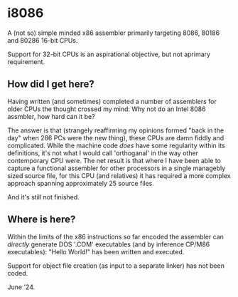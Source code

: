 # i8086
A (not so) simple minded x86 assembler primarily targeting 8086, 80186 and 80286 16-bit CPUs.

Support for 32-bit CPUs is an aspirational objective, but not aprimary requirement.

## How did I get here?
Having written (and sometimes) completed a number of assemblers for older CPUs the thought crossed my mind: Why not do an Intel 8086 assmbler, how hard can it be?

The answer is that (strangely reaffirming my opinions formed "back in the day" when 286 PCs were the new thing), these CPUs are damn fiddly and complicated.  While the machine code *does* have some regularity within its definitions, it's not what I would call 'orthoganal' in the way other contemporary CPU were.  The net result is that where I have been able to capture a functional assembler for other processors in a single managebly sized source file, for this CPU (and relatives) it has required a more complex approach spanning approximately 25 source files.

And it's still not finished.

## Where is here?

Within the limits of the x86 instructions so far encoded the assembler can *directly* generate DOS '.COM' executables (and by inference CP/M86 executables):  "Hello World!" has been written and executed.

Support for object file creation (as input to a separate linker) has not been coded.

June '24.
